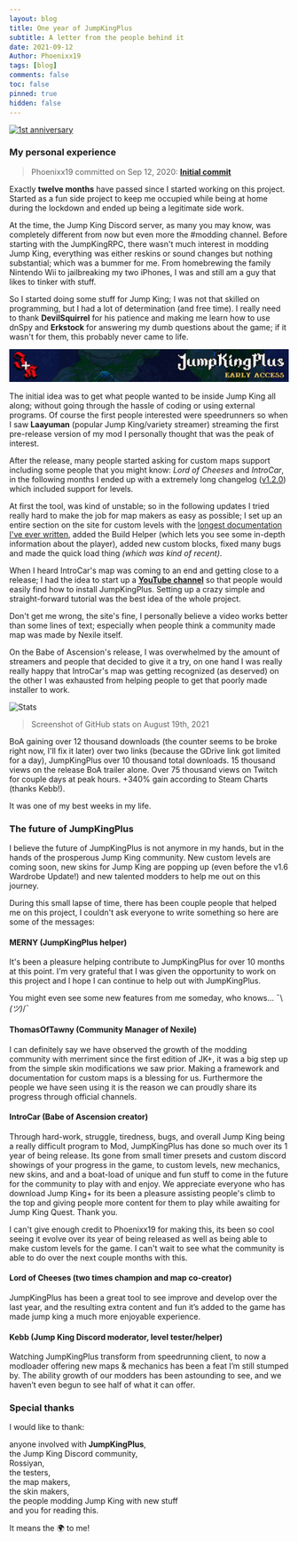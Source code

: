 ```yaml
---
layout: blog
title: One year of JumpKingPlus
subtitle: A letter from the people behind it
date: 2021-09-12
Author: Phoenixx19
tags: [blog]
comments: false
toc: false
pinned: true
hidden: false
---
```


<!-- more -->

<a href="https://github.com/Phoenixx19/JumpKingPlus/commit/64f832918929292cf5f43f931545e332bb005d44">
    <img class="thumbnail" src="https://raw.githubusercontent.com/Phoenixx19/JumpKingPlus/www/images/blog1-0.png" alt="1st anniversary" title="1st anniversary" />
</a>

<br>

### My personal experience

> Phoenixx19 committed on Sep 12, 2020: **[Initial commit](https://github.com/Phoenixx19/JumpKingPlus/commit/64f832918929292cf5f43f931545e332bb005d44)** 

Exactly **twelve months** have passed since I started working on this project. Started as a fun side project to keep me occupied while being at home during the lockdown and ended up being a legitimate side work.

At the time, the Jump King Discord server, as many you may know, was completely different from now but even more the #modding channel. Before starting with the JumpKingRPC, there wasn't much interest in modding Jump King, everything was either reskins or sound changes but nothing substantial; which was a bummer for me.
From homebrewing the family Nintendo Wii to jailbreaking my two iPhones, I was and still am a guy that likes to tinker with stuff.

So I started doing some stuff for Jump King; I was not that skilled on programming, but I had a lot of determination (and free time). I really need to thank **DevilSquirrel** for his patience and making me learn how to use dnSpy and **Erkstock** for answering my dumb questions about the game; if it wasn't for them, this probably never came to life.

![Early Access](https://raw.githubusercontent.com/Phoenixx19/JumpKingPlus/www/images/Banner.png)

The initial idea was to get what people wanted to be inside Jump King all along; without going through the hassle of coding or using external programs. Of course the first people interested were speedrunners so when I saw **Laayuman** (popular Jump King/variety streamer) streaming the first pre-release version of my mod I personally thought that was the peak of interest.

After the release, many people started asking for custom maps support including some people that you might know: *Lord of Cheeses* and *IntroCar*, in the following months I ended up with a extremely long changelog ([v1.2.0](https://phoenixx19.github.io/JumpKingPlus/publicv120/)) which included support for levels.

At first the tool, was kind of unstable; so in the following updates I tried really hard to make the job for map makers as easy as possible; I set up an entire section on the site for custom levels with the <u>longest documentation I've ever written</u>, added the Build Helper (which lets you see some in-depth information about the player), added new custom blocks, fixed many bugs and made the quick load thing *(which was kind of recent)*.

When I heard IntroCar's map was coming to an end and getting close to a release; I had the idea to start up a **[YouTube channel](https://www.youtube.com/channel/UCPanZmDtq5azWY_OY9XKD5w)** so that people would easily find how to install JumpKingPlus. Setting up a crazy simple and straight-forward tutorial was the best idea of the whole project.

Don't get me wrong, the site's fine, I personally believe a video works better than some lines of text; especially when people think a community made map was made by Nexile itself.

On the Babe of Ascension's release, I was overwhelmed by the amount of streamers and people that decided to give it a try, on one hand I was really really happy that IntroCar's map was getting recognized (as deserved) on the other I was exhausted from helping people to get that poorly made installer to work.

![Stats](https://raw.githubusercontent.com/Phoenixx19/JumpKingPlus/www/images/blog1-1.png)

> Screenshot of GitHub stats on August 19th, 2021

BoA gaining over 12 thousand downloads (the counter seems to be broke right now, I'll fix it later) over two links (because the GDrive link got limited for a day), JumpKingPlus over 10 thousand total downloads. 15 thousand views on the release BoA trailer alone. Over 75 thousand views on Twitch for couple days at peak hours. +340% gain according to Steam Charts (thanks Kebb!).

It was one of my best weeks in my life.

### The future of JumpKingPlus

I believe the future of JumpKingPlus is not anymore in my hands, but in the hands of the prosperous Jump King community. New custom levels are coming soon, new skins for Jump King are popping up (even before the v1.6 Wardrobe Update!) and new talented modders to help me out on this journey.

During this small lapse of time, there has been couple people that helped me on this project, I couldn't ask everyone to write something so here are some of the messages:

#### MERNY (JumpKingPlus helper)

It's been a pleasure helping contribute to JumpKingPlus for over 10 months at this point. I'm very grateful that I was given the opportunity to work on this project and I hope I can continue to help out with JumpKingPlus. 

You might even see some new features from me someday, who knows... ¯\\_(ツ)_/¯

#### ThomasOfTawny (Community Manager of Nexile)

I can definitely say we have observed the growth of the modding community with merriment since the first edition of JK+, it was a big step up from the simple skin modifications we saw prior. Making a framework and documentation for custom maps is a blessing for us. Furthermore the people we have seen using it is the reason we can proudly share its progress through official channels.

#### IntroCar (Babe of Ascension creator)

Through hard-work, struggle, tiredness, bugs, and overall Jump King being a really difficult program to Mod, JumpKingPlus has done so much over its 1 year of being release. Its gone from small timer presets and custom discord showings of your progress in the game, to custom levels, new mechanics, new skins, and and a boat-load of unique and fun stuff to come in the future for the community to play with and enjoy. We appreciate everyone who has download Jump King+ for its been a pleasure assisting people's climb to the top and giving people more content for them to play while awaiting for Jump King Quest. Thank you.

I can't give enough credit to Phoenixx19 for making this, its been so cool seeing it evolve over its year of being released as well as being able to make custom levels for the game. I can't wait to see what the community is able to do over the next couple months with this.

#### Lord of Cheeses (two times champion and map co-creator)

JumpKingPlus has been a great tool to see improve and develop over the last year, and the resulting extra content and fun it’s added to the game has made jump king a much more enjoyable experience.

#### Kebb (Jump King Discord moderator, level tester/helper)

Watching JumpKingPlus transform from speedrunning client, to now a modloader offering new maps & mechanics has been a feat I’m still stumped by. The ability growth of our modders has been astounding to see, and we haven’t even begun to see half of what it can offer.



### Special thanks

I would like to thank: 

anyone involved with **JumpKingPlus**, <br>the Jump King Discord community, <br>Rossiyan, <br>the testers, <br>the map makers, <br>the skin makers, <br>the people modding Jump King with new stuff <br>and you for reading this. 

It means the 🌍 to me!